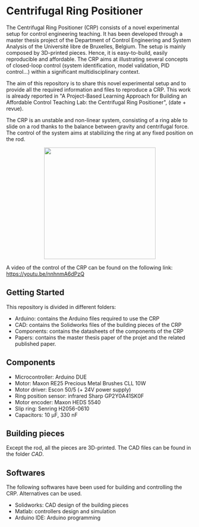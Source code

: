 # Centrifugal Ring Positioner

The Centrifugal Ring Positioner (CRP) consists of a novel experimental setup for control engineering teaching. 
It has been developed through a master thesis project of the Department of Control Engineering and System Analysis of the Université libre de Bruxelles, Belgium.
The setup is mainly composed by 3D-printed pieces. Hence, it is easy-to-build, easily reproducible and affordable.
The CRP aims at illustrating several concepts of closed-loop control (system identification, model validation, PID control...) within a significant
multidisciplinary context. 

The aim of this repository is to share this novel experimental setup and to provide all the required information and files to reproduce a CRP. 
This work is already reported in "A Project-Based Learning Approach for Building an Affordable Control Teaching Lab: the Centrifugal Ring Positioner", (date + revue).

The CRP is an unstable and non-linear system, consisting of a ring able to slide on a rod thanks to the balance between gravity and centrifugal force. The control of the system aims at stabilizing the ring at any fixed position on the rod.

<p align="center"><img src="https://user-images.githubusercontent.com/88432741/128845997-de1a78d8-3a76-4689-8fee-f60a324d0faf.jpg" width="300" height="300">

A video of the control of the CRP can be found on the following link:
https://youtu.be/nnhnmA6dPzQ 

## Getting Started
This repository is divided in different folders:
* Arduino: contains the Arduino files required to use the CRP
* CAD: contains the Solidworks files of the building pieces of the CRP
* Components: contains the datasheets of the components of the CRP
* Papers: contains the master thesis paper of the projet and the related published paper.

## Components
* Microcontroller: Arduino DUE
* Motor: Maxon RE25 Precious Metal Brushes CLL 10W
* Motor driver: Escon 50/5 (+ 24V power supply)
* Ring position sensor: infrared Sharp GP2Y0A41SK0F
* Motor encoder:  Maxon HEDS 5540
* Slip ring: Senring H2056-0610
* Capacitors: 10 μF, 330 nF
  
## Building pieces
Except the rod, all the pieces are 3D-printed. The CAD files can be found in the folder _CAD_.

## Softwares
The following softwares have been used for building and controlling the CRP. Alternatives can be used.
* Solidworks: CAD design of the building pieces
* Matlab: controllers design and simulation
* Arduino IDE: Arduino programming 
